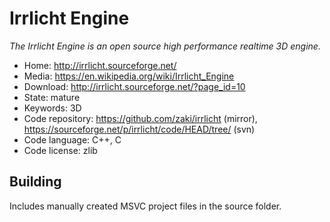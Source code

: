 # Irrlicht Engine

_The Irrlicht Engine is an open source high performance realtime 3D engine._

- Home: http://irrlicht.sourceforge.net/
- Media: https://en.wikipedia.org/wiki/Irrlicht_Engine
- Download: http://irrlicht.sourceforge.net/?page_id=10
- State: mature
- Keywords: 3D
- Code repository: https://github.com/zaki/irrlicht (mirror), https://sourceforge.net/p/irrlicht/code/HEAD/tree/ (svn)
- Code language: C++, C
- Code license: zlib

## Building

Includes manually created MSVC project files in the source folder.

